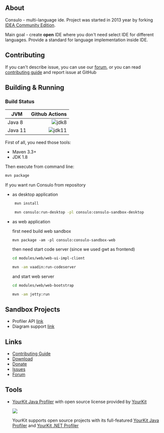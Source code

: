 ## About

Consulo - multi-language ide. Project was started in 2013 year by forking [IDEA Community Edition](https://github.com/JetBrains/intellij-community).

Main goal - create **open** IDE where you don't need select IDE for different languages. Provide a standard for language implementation inside IDE.

## Contributing

If you can't describe issue, you can use our [forum](https://discuss.consulo.io/), or you can read [contributing guide](https://github.com/consulo/consulo/blob/master/CONTRIBUTING.md)  and report issue at GitHub

## Building & Running

### Build Status

| JVM           | Github Actions|
| ------------- |-----------------:|
| Java 8        | ![jdk8](https://github.com/consulo/consulo/workflows/jdk8/badge.svg) |
| Java 11       | ![jdk11](https://github.com/consulo/consulo/workflows/jdk11/badge.svg) |

First of all, you need those tools:

 * Maven 3.3+
 * JDK 1.8

Then execute from command line:

```sh
mvn package
```

If you want run Consulo from repository
 * as desktop application

   ```sh
    mvn install

    mvn consulo:run-desktop -pl consulo:consulo-sandbox-desktop
   ```

 * as web application

   first need build web sandbox
   ```
   mvn package -am -pl consulo:consulo-sandbox-web
   ```

   then need start code server (since we used gwt as frontend)

   ```sh
   cd modules/web/web-ui-impl-client

   mvn -am vaadin:run-codeserver
   ```

   and start web server

   ```sh
   cd modules/web/web-bootstrap

   mvn -am jetty:run
   ```

## Sandbox Projects

 * Profiler API [link](https://github.com/consulo/profiler-sandbox)
 * Diagram support [link](https://github.com/consulo/consulo/tree/master/modules/independent/graph-api)

## Links

* [Contributing Guide](https://github.com/consulo/consulo/blob/master/CONTRIBUTING.md)
* [Download](https://github.com/consulo/consulo/wiki/Downloads)
* [Donate](https://github.com/consulo/consulo/wiki/Donation)
* [Issues](https://github.com/consulo/consulo/issues)
* [Forum](https://discuss.consulo.io/)


## Tools

 *  [YourKit Java Profiler](https://www.yourkit.com/java/profiler) with open source license provided by [YourKit](https://www.yourkit.com/)

    ![](https://www.yourkit.com/images/yklogo.png)

    YourKit supports open source projects with its full-featured  [YourKit Java Profiler](https://www.yourkit.com/java/profiler/) and [YourKit .NET Profiler](https://www.yourkit.com/.net/profiler/)
